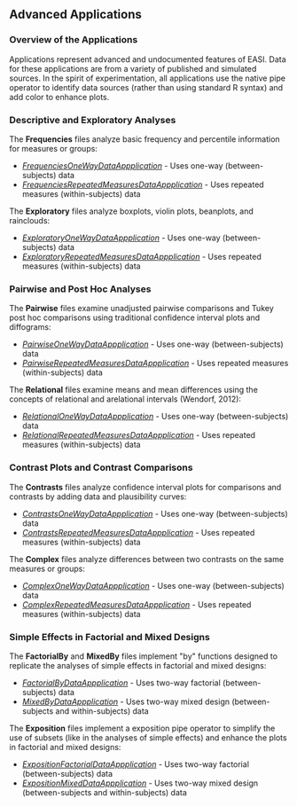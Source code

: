 
## Advanced Applications

### Overview of the Applications

Applications represent advanced and undocumented features of EASI. Data for these applications are from a variety of published and simulated sources. In the spirit of experimentation, all applications use the native pipe operator to identify data sources (rather than using standard R syntax) and add color to enhance plots.

### Descriptive and Exploratory Analyses

The **Frequencies** files analyze basic frequency and percentile information for measures or groups:

- [*FrequenciesOneWayDataAppplication*](./FrequenciesOneWayDataAppplication.md) - Uses one-way (between-subjects) data
- [*FrequenciesRepeatedMeasuresDataAppplication*](./FrequenciesRepeatedMeasuresDataAppplication.md) - Uses repeated measures (within-subjects) data

The **Exploratory** files analyze boxplots, violin plots, beanplots, and rainclouds:

- [*ExploratoryOneWayDataAppplication*](./ExploratoryOneWayDataAppplication.md) - Uses one-way (between-subjects) data
- [*ExploratoryRepeatedMeasuresDataAppplication*](./ExploratoryRepeatedMeasuresDataAppplication.md) - Uses repeated measures (within-subjects) data

### Pairwise and Post Hoc Analyses

The **Pairwise** files examine unadjusted pairwise comparisons and Tukey post hoc comparisons using traditional confidence interval plots and diffograms:

- [*PairwiseOneWayDataAppplication*](./PairwiseOneWayDataAppplication.md) - Uses one-way (between-subjects) data
- [*PairwiseRepeatedMeasuresDataAppplication*](./PairwiseRepeatedMeasuresDataAppplication.md) - Uses repeated measures (within-subjects) data

The **Relational** files examine means and mean differences using the concepts of relational and arelational intervals (Wendorf, 2012):

- [*RelationalOneWayDataAppplication*](./RelationalOneWayDataAppplication.md) - Uses one-way (between-subjects) data
- [*RelationalRepeatedMeasuresDataAppplication*](./RelationalRepeatedMeasuresDataAppplication.md) - Uses repeated measures (within-subjects) data

### Contrast Plots and Contrast Comparisons

The **Contrasts** files analyze confidence interval plots for comparisons and contrasts by adding data and plausibility curves:

- [*ContrastsOneWayDataAppplication*](./ContrastsOneWayDataAppplication.md) - Uses one-way (between-subjects) data
- [*ContrastsRepeatedMeasuresDataAppplication*](./ContrastsRepeatedMeasuresDataAppplication.md) - Uses repeated measures (within-subjects) data

The **Complex** files analyze differences between two contrasts on the same measures or groups:

- [*ComplexOneWayDataAppplication*](./ComplexOneWayDataAppplication.md) - Uses one-way (between-subjects) data
- [*ComplexRepeatedMeasuresDataAppplication*](./ComplexRepeatedMeasuresDataAppplication.md) - Uses repeated measures (within-subjects) data

### Simple Effects in Factorial and Mixed Designs

The **FactorialBy**  and **MixedBy** files implement "by" functions designed to replicate the analyses of simple effects in factorial and mixed designs:

- [*FactorialByDataAppplication*](./FactorialByDataAppplication.md) - Uses two-way factorial (between-subjects) data
- [*MixedByDataAppplication*](./MixedByDataAppplication.md) - Uses two-way mixed design (between-subjects and within-subjects) data

The **Exposition** files implement a exposition pipe operator to simplify the use of subsets (like in the analyses of simple effects) and enhance the plots in factorial and mixed designs:

- [*ExpositionFactorialDataAppplication*](./ExpositionFactorialDataAppplication.md) - Uses two-way factorial (between-subjects) data
- [*ExpositionMixedDataAppplication*](./ExpositionMixedDataAppplication.md) - Uses two-way mixed design (between-subjects and within-subjects) data
